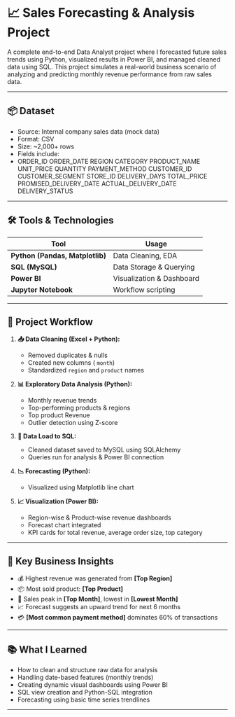 # 📈 Sales Forecasting & Analysis Project

A complete end-to-end Data Analyst project where I forecasted future sales trends using Python, visualized results in Power BI, and managed cleaned data using SQL. This project simulates a real-world business scenario of analyzing and predicting monthly revenue performance from raw sales data.

---

## 📦 Dataset

- Source: Internal company sales data (mock data)
- Format: CSV
- Size: ~2,000+ rows
- Fields include:
- ORDER_ID	ORDER_DATE	REGION	CATEGORY	PRODUCT_NAME	UNIT_PRICE	QUANTITY	PAYMENT_METHOD	CUSTOMER_ID	CUSTOMER_SEGMENT	STORE_ID	DELIVERY_DAYS	TOTAL_PRICE	PROMISED_DELIVERY_DATE	ACTUAL_DELIVERY_DATE	DELIVERY_STATUS

---

## 🛠️ Tools & Technologies

| Tool         | Usage                              |
|--------------|-------------------------------------|
| **Python (Pandas, Matplotlib)** | Data Cleaning, EDA           |
| **SQL (MySQL)**                | Data Storage & Querying       |
| **Power BI**                   | Visualization & Dashboard     |
| **Jupyter Notebook**           | Workflow scripting            |

---

## 🔄 Project Workflow

1. **📥 Data Cleaning (Excel + Python):**
   - Removed duplicates & nulls
   - Created new columns ( `month`)
   - Standardized `region` and `product` names

2. **📊 Exploratory Data Analysis (Python):**
   - Monthly revenue trends
   - Top-performing products & regions
   - Top product Revenue
   - Outlier detection using Z-score

3. **🔁 Data Load to SQL:**
   - Cleaned dataset saved to MySQL using SQLAlchemy
   - Queries run for analysis & Power BI connection

4. **📉 Forecasting (Python):**
   - Visualized using Matplotlib line chart

5. **📈 Visualization (Power BI):**
   - Region-wise & Product-wise revenue dashboards
   - Forecast chart integrated
   - KPI cards for total revenue, average order size, top category

---

## 📌 Key Business Insights

- 💰 Highest revenue was generated from **[Top Region]**
- 📦 Most sold product: **[Top Product]**
- 📅 Sales peak in **[Top Month]**, lowest in **[Lowest Month]**
- 📈 Forecast suggests an upward trend for next 6 months
- 💳 **[Most common payment method]** dominates 60% of transactions

---

## 📚 What I Learned

- How to clean and structure raw data for analysis
- Handling date-based features (monthly trends)
- Creating dynamic visual dashboards using Power BI
- SQL view creation and Python-SQL integration
- Forecasting using basic time series trendlines

---
